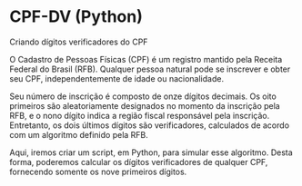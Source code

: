 # CPF-DV (Python)
 Criando dígitos verificadores do CPF

O Cadastro de Pessoas Físicas (CPF) é um registro mantido pela Receita Federal do Brasil (RFB). Qualquer pessoa natural pode se inscrever e obter seu CPF, independentemente de idade ou nacionalidade. 

Seu número de inscrição é composto de onze dígitos decimais. Os oito primeiros são aleatoriamente designados no momento da inscrição pela RFB, e o nono dígito indica a região fiscal responsável pela inscrição. Entretanto, os dois últimos dígitos são verificadores, calculados de acordo com um algoritmo definido pela RFB. 

Aqui, iremos criar um script, em Python, para simular esse algoritmo. Desta forma, poderemos calcular os dígitos verificadores de qualquer CPF, fornecendo somente os nove primeiros dígitos.
